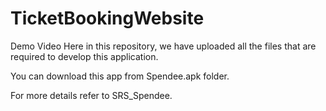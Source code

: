 # TicketBookingWebsite

Demo Video
Here in this repository, we have uploaded all the files that are required to develop this application.

You can download this app from Spendee.apk folder.

For more details refer to SRS_Spendee.
